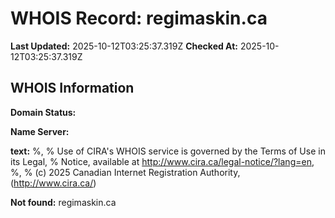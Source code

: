 # WHOIS Record: regimaskin.ca

**Last Updated:** 2025-10-12T03:25:37.319Z
**Checked At:** 2025-10-12T03:25:37.319Z

## WHOIS Information

**Domain Status:** 

**Name Server:** 

**text:** %, % Use of CIRA's WHOIS service is governed by the Terms of Use in its Legal, % Notice, available at http://www.cira.ca/legal-notice/?lang=en, %, % (c) 2025 Canadian Internet Registration Authority, (http://www.cira.ca/)

**Not found:** regimaskin.ca

